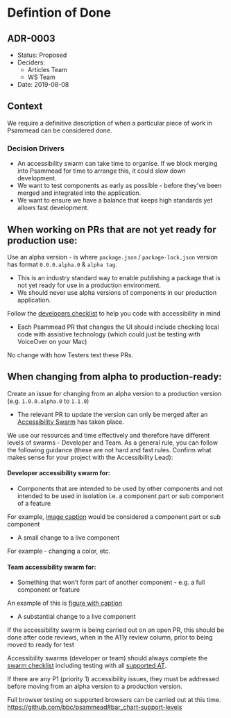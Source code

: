 # Defintion of Done
## ADR-0003

* Status: Proposed
* Deciders:
  * Articles Team
  * WS Team
* Date: 2019-08-08

## Context

We require a definitive description of when a particular piece of work in Psammead can be considered done.

### Decision Drivers

* An accessibility swarm can take time to organise. If we block merging into Psammead for time to arrange this, it could slow down development.
* We want to test components as early as possible - before they've been merged and integrated into the application.
* We want to ensure we have a balance that keeps high standards yet allows fast development.

## When working on PRs that are not yet ready for production use:

Use an alpha version - is where `package.json` / `package-lock.json` version has format `0.0.0.alpha.0` & `alpha tag`.

- This is an industry standard way to enable publishing a package that is not yet ready for use in a production environment.
- We should never use alpha versions of components in our production application.

Follow the [developers checklist](https://bbc-news.github.io/accessibility-news-and-you/accessibility-news-and-developers) to help you code with accessibility in mind

- Each Psammead PR that changes the UI should include checking local code with assistive technology (which could just be testing with VoiceOver on your Mac)

No change with how Testers test these PRs.

## When changing from alpha to production-ready:

Create an issue for changing from an alpha version to a production version (e.g. `1.0.0.alpha.0` to `1.1.0`)

- The relevant PR to update the version can only be merged after an [Accessibility Swarm](https://bbc-news.github.io/accessibility-news-and-you/accessibility-swarms) has taken place.

We use our resources and time effectively and therefore have different levels of swarms - Developer and Team. As a general rule, you can follow the following guidance (these are not hard and fast rules. Confirm what makes sense for your project with the Accessibility Lead):

#### Developer accessibility swarm for:
- Components that are intended to be used by other components and not intended to be used in isolation i.e. a component part or sub component of a feature

For example, [image caption](https://bbc.github.io/psammead/?path=/story/caption--default) would be considered a component part or sub component

- A small change to a live component

For example - changing a color, etc.

#### Team accessibility swarm for:
- Something that won’t form part of another component - e.g. a full component or feature

An example of this is [figure with caption](https://bbc.github.io/psammead/?path=/story/figure--containing-image-imageplaceholder-copyright-and-caption)

- A substantial change to a live component

If the accessibility swarm is being carried out on an open PR, this should be done after code reviews, when in the A11y review column, prior to being moved to ready for test

Accessibility swarms (developer or team) should always complete the [swarm checklist](https://bbc-news.github.io/accessibility-news-and-you/accessibility-news-and-testers) including testing with all [supported AT](https://bbc-news.github.io/accessibility-news-and-you/accessibility-and-supported-assistive-technology).

If there are any P1 (priority 1) accessibility issues, they must be addressed before moving from an alpha version to a production version.

Full browser testing on supported browsers can be carried out at this time. https://github.com/bbc/psammead#bar_chart-support-levels
